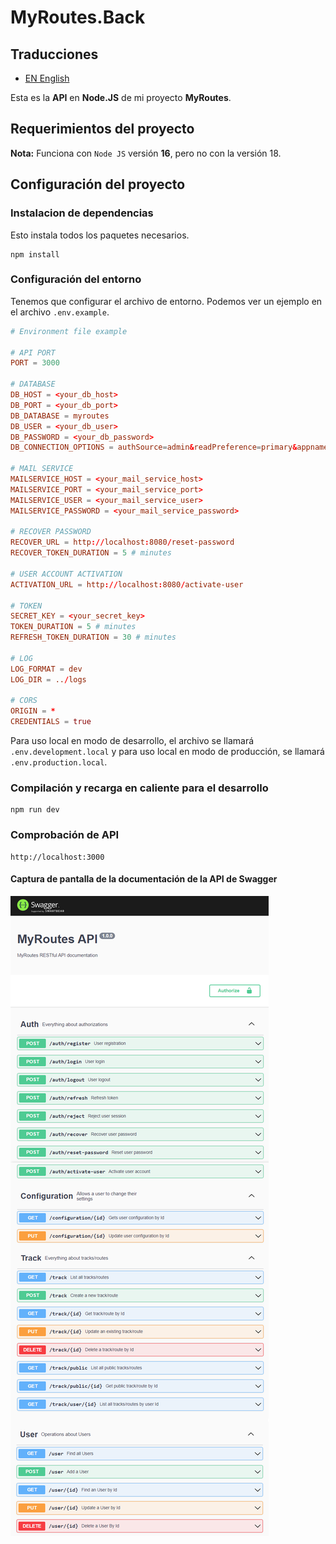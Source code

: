 # MyRoutes.Back

## Traducciones

- [EN English](./README.md)

Esta es la **API** en **Node.JS** de mi proyecto **MyRoutes**.

## Requerimientos del proyecto

**Nota:** Funciona con `Node JS` versión **16**, pero no con la versión 18.

## Configuración del proyecto

### Instalacion de dependencias 
Esto instala todos los paquetes necesarios.
```shell
npm install
```

### Configuración del entorno
Tenemos que configurar el archivo de entorno. Podemos ver un ejemplo en el archivo ```.env.example```. 
```conf
# Environment file example

# API PORT
PORT = 3000

# DATABASE
DB_HOST = <your_db_host>
DB_PORT = <your_db_port>
DB_DATABASE = myroutes
DB_USER = <your_db_user>
DB_PASSWORD = <your_db_password>
DB_CONNECTION_OPTIONS = authSource=admin&readPreference=primary&appname=MongoDB%20Compass&directConnection=true&ssl=false

# MAIL SERVICE
MAILSERVICE_HOST = <your_mail_service_host>
MAILSERVICE_PORT = <your_mail_service_port>
MAILSERVICE_USER = <your_mail_service_user>
MAILSERVICE_PASSWORD = <your_mail_service_password>

# RECOVER PASSWORD
RECOVER_URL = http://localhost:8080/reset-password
RECOVER_TOKEN_DURATION = 5 # minutes

# USER ACCOUNT ACTIVATION
ACTIVATION_URL = http://localhost:8080/activate-user

# TOKEN
SECRET_KEY = <your_secret_key>
TOKEN_DURATION = 5 # minutes
REFRESH_TOKEN_DURATION = 30 # minutes

# LOG
LOG_FORMAT = dev
LOG_DIR = ../logs

# CORS
ORIGIN = *
CREDENTIALS = true
```
Para uso local en modo de desarrollo, el archivo se llamará `.env.development.local` y para uso local en modo de producción, se llamará `.env.production.local`.

### Compilación y recarga en caliente para el desarrollo
```shell
npm run dev
```

### Comprobación de API
```
http://localhost:3000
```

#### Captura de pantalla de la documentación de la API de Swagger

![](doc_img/swagger-doc.png)
